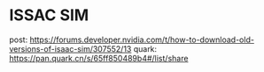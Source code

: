 # ISSAC SIM
post: https://forums.developer.nvidia.com/t/how-to-download-old-versions-of-isaac-sim/307552/13
quark: https://pan.quark.cn/s/65ff850489b4#/list/share